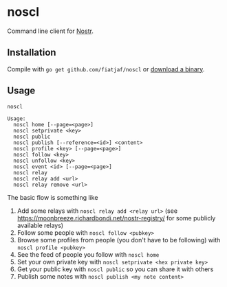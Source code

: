 noscl
=====

Command line client for [Nostr](https://github.com/fiatjaf/noscl).

## Installation

Compile with `go get github.com/fiatjaf/noscl` or [download a binary](releases/).

## Usage

```
noscl

Usage:
  noscl home [--page=<page>]
  noscl setprivate <key>
  noscl public
  noscl publish [--reference=<id>] <content>
  noscl profile <key> [--page=<page>]
  noscl follow <key>
  noscl unfollow <key>
  noscl event <id> [--page=<page>]
  noscl relay
  noscl relay add <url>
  noscl relay remove <url>
```

The basic flow is something like

1. Add some relays with `noscl relay add <relay url>` (see https://moonbreeze.richardbondi.net/nostr-registry/ for some publicly available relays)
2. Follow some people with `noscl follow <pubkey>`
3. Browse some profiles from people (you don't have to be following) with `noscl profile <pubkey>`
4. See the feed of people you follow with `noscl home`
5. Set your own private key with `noscl setprivate <hex private key>`
6. Get your public key with `noscl public` so you can share it with others
7. Publish some notes with `noscl publish <my note content>`
